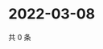# 2022-03-08

共 0 条

<!-- BEGIN WEIBO -->
<!-- 最后更新时间 Tue Mar 08 2022 07:14:53 GMT+0800 (China Standard Time) -->

<!-- END WEIBO -->
